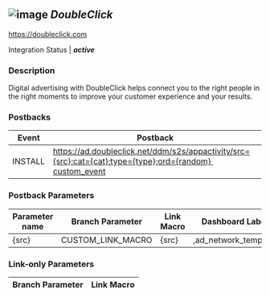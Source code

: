 ## ![image](https://s3-us-west-1.amazonaws.com/branch-cdn/branch-assets/ad-partner-manager/dc_newlogo.png)	***DoubleClick***
https://doubleclick.com

Integration Status |  ***active***

###  Description
Digital advertising with DoubleClick helps connect you to the right people in the right moments to improve your customer experience and your results.

### Postbacks
Event | Postback
--- | ---
INSTALL | https://ad.doubleclick.net/ddm/s2s/appactivity/src={src};cat={cat};type={type};ord={random} custom_event | https://ad.doubleclick.net/ddm/s2s/appactivity/src={src};cat={cat};type={type};ord={random}

### Postback Parameters
Parameter name | Branch Parameter | Link Macro | Dashboard Label | Webhook Template | Required | Description
--- | --- | --- | --- | --- | --- | --- 
{src} | CUSTOM_LINK_MACRO | {src} | ,ad_network_template |  t_url | CUSTOM_LINK_MACRO | {unescapedlpurl} | ,ad_network_template |  {cat} | CUSTOM_LINK_MACRO | {cat} | ,ad_network_template |  {type} | CUSTOM_LINK_MACRO | {type} | ,ad_network_template |  {random} | EVENT_ID | {ord} | ,ad_network_template |  {token} | ACCOUNT_CREDENTIAL |  | Server to Server Token,ad_network_template | 

### Link-only Parameters
Branch Parameter | Link Macro
--- | ---




